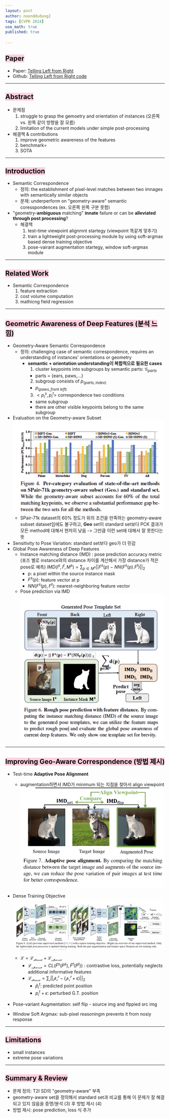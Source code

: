 ```yaml
---
layout: post
author: noonddudung2
tags: [CVPR 2024]
use_math: true
published: true

---
```

<!-- # <span style="color: black; background-color: #ffebb4"> [논문리뷰] Improving Semantic Correspondence with Veiwpoint-Guided Spherical Maps</span> -->
## <span style="color: black; background-color: #ffd1df">Paper</span>
* Paper: [Telling Left from Right](https://telling-left-from-right.github.io/files/Telling_Left_from_Right_cr.pdf)
* Github: [Telling Left from Right code](https://github.com/Junyi42/geoaware-sc)

---

## <span style="color: black; background-color: #ffd1df">Abstract</span>
* 문제점
  1. struggle to grasp the gemoetry and orientation of instances (오른쪽 vs. 왼쪽 같이 방향을 잘 모름)
  2. limitation of the current models under simple post-processing
* 해결책 & contributions
  1. improve geometric awareness of the features
  2. benchmark=
  3. SOTA


---

## <span style="color: black; background-color: #ffd1df">Introduction</span>
* Semantic Correspondence
  * 정의: the establishment of pixel-level matches between two imnages with semantically similar objects
  * 문제: underperform on "geometry-aware" semantic coresspondences (ex. 오른쪽 왼쪽 구분 못함)
* "geometry-**ambiguous** matching" **innate** failure or can be **alleviated through post processing**?
  * 해결책
    1. test-time viewpoint alignmnt startegy (viewpoint 똑같게 맞추기)
    2. train a lightweight post-processing module by using soft-argmax based dense training objective
    3. pose-vairant augmentation startegy, window soft-argmax module

---

## <span style="color: black; background-color: #ffd1df">Related Work</span>
* Semantic Correspondence
  1. feature extraction
  2. cost volume computation
  3. mathicng field regression

---

## <span style="color: black; background-color: #ffd1df">Geometric Awareness of Deep Features (분석 느낌)</span>
* Geometry-Aware Semantic Correspondence
  * 정의: challenging case of semantic correspondence, requires an understanding of instances' orientations or geometry
    * **semantic + orientation understanding이 복합적으로 필요한 cases**
      1. cluster keypoints into subgroups by semantic parts: $\mathcal{G}_{parts}$
        * parts = {ears, paws,...}
      2. subgroup consists of $p_{(parts,index)}$
        * $p_{(paws,front \ left)}$
      3. $<p_i^s,p^t_i>$ correspondence two conditions
        * same subgroup
        * there are other visible keypoints belong to the same subgroup
* Evaluation on the Geometry-aware Subset
  ![evaluation](/images/zeroshotsc/evaluation.png)
  * SPair-71k dataset의 60% 정도가 위의 조건을 만족하는 geometry-aware subset dataset임에도 불구하고, **Geo** set이 standard set보다 PCK 결과가 모든 method에 대해서 현저히 낮음 -> 그만큼 이런 set에 대해서 잘 못한다는 뜻
* Sensitivity to Pose Variation: standard set보다 geo가 더 민감
* Global Pose Awareness of Deep Features
  * Instance matching distance (IMD) : pose prediction accuracy metric (포즈 별로 instance와의 distance 차이를 계산해서 가장 distance가 적은 pose로 예측)
    $IMD(I^s,I^t,M^s)=\sum_{p \in M^s}{\lvert\lvert F^s(p)-NN(F^s(p).F^t)\rvert \rvert_2}$
      * p: a pixel within the source instance mask
      * $F^s(p)$: feature vector at p
      * $NN(F^s(p),F^t)$: nearest-neighboring feature vector 
  * Pose prediction via IMD
    ![IMD](images/zeroshotsc/IMD.png)

---

## <span style="color: black; background-color: #ffd1df">Improving Geo-Aware Correspondence (방법 제시) </span>
* Test-time **Adaptive Pose Alignment**
  * augmentation하면서 IMD가 minimum 되는 지점을 찾아서 align viewpoint 
  ![adaptive](images/zeroshotsc/adaptive.png)

* Dense Training Objective
![pipeline](images/zeroshotsc/pipeline.png)
  * $\mathcal{L}= \mathcal{L_{dense}} + \mathcal{L_{sparse}}$
    * $\mathcal{L_{sparse}}=CL(\tilde{F}^s(P^s),\tilde{F}^t(P^t))$ : contrastive loss, potentially neglects additional informative features
    * $\mathcal{L_{dense} = \sum_i{\lvert\lvert \hat p^t_i - (p^t_i + \epsilon)\rvert \rvert _2}}$
      * $\hat p^t_i$: predicted point position
      * $p^t_i + \epsilon$: perturbed G.T. position

* Pose-variant Augmentation: self flip - source img and flppied src img
* Window Soft Argmax: sub-pixel reasoningm prevents it from nosiy response

---

## <span style="color: black; background-color: #ffd1df">Limitations </span>
* small instances
* extreme pose variations

---

## <span style="color: black; background-color: #ffd1df">Summary & Review </span>
* 문제 정의: T2I SD의 "geometry-aware" 부족
* geometry-aware set을 정의해서 standard set과 비교를 통해 이 문제가 잘 해결되고 있지 않음을 증명/뷴석 (3) 후 방법 제시 (4)
* 방법 제시: pose prediction, loss 식 추가

<!-- 
# Sample heading 1

## Sample heading 2

### Sample heading 3

#### Sample heading 4

##### Sample heading 5

###### Sample heading 6

Mauris viverra dictum ultricies. Vestibulum quis ipsum euismod, facilisis metus sed, varius ipsum. Donec scelerisque lacus libero, eu dignissim sem venenatis at. Etiam id nisl ut lorem gravida euismod.

## Lists

Unordered:

- Fusce non velit cursus ligula mattis convallis vel at metus[^2].
- Sed pharetra tellus massa, non elementum eros vulputate non.
- Suspendisse potenti.

Ordered:

1. Quisque arcu felis, laoreet vel accumsan sit amet, fermentum at nunc.
2. Sed massa quam, auctor in eros quis, porttitor tincidunt orci.
3. Nulla convallis id sapien ornare viverra.
4. Nam a est eget ligula pellentesque posuere.

## Blockquote

The following is a blockquote:

> Suspendisse tempus dolor nec risus sodales posuere. Proin dui dui, mollis a consectetur molestie, lobortis vitae tellus.

## Thematic breaks (<hr>)

Mauris viverra dictum ultricies[^3]. Vestibulum quis ipsum euismod, facilisis metus sed, varius ipsum. Donec scelerisque lacus libero, eu dignissim sem venenatis at. Etiam id nisl ut lorem gravida euismod. **You can put some text inside the horizontal rule like so.**

---

{: data-content="hr with text"}

Mauris viverra dictum ultricies. Vestibulum quis ipsum euismod, facilisis metus sed, varius ipsum. Donec scelerisque lacus libero, eu dignissim sem venenatis at. Etiam id nisl ut lorem gravida euismod. **Or you can just have an clean horizontal rule.**

---

Mauris viverra dictum ultricies. Vestibulum quis ipsum euismod, facilisis metus sed, varius ipsum. Donec scelerisque lacus libero, eu dignissim sem venenatis at. Etiam id nisl ut lorem gravida euismod. Or you can just have an clean horizontal rule.

## Code

Now some code:

```
const ultimateTruth = 'follow middlepath';
console.log(ultimateTruth);
```

And here is some `inline code`!

## Tables

Now a table:


| Tables        |      Are      |  Cool |
| --------------- | :-------------: | ------: |
| col 3 is      | right-aligned | $1600 |
| col 2 is      |   centered   |   $12 |
| zebra stripes |   are neat   |    $1 |

## Images

![theme logo](http://www.abhinavsaxena.com/images/abhinav.jpeg)

This is an image[^4]

---

{: data-content="footnotes"}

[^1]: this is a footnote. You should reach here if you click on the corresponding superscript number.
    
[^2]: hey there, don't forget to read all the footnotes!
    
[^3]: this is another footnote.
    
[^4]: this is a very very long footnote to test if a very very long footnote brings some problems or not; hope that there are no problems but you know sometimes problems arise from nowhere. -->
